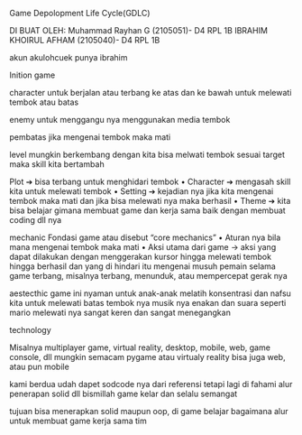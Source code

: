 Game Depolopment Life Cycle(GDLC)

DI BUAT OLEH:
Muhammad Rayhan G (2105051)- D4 RPL 1B 
IBRAHIM KHOIRUL AFHAM (2105040)- D4 RPL 1B 

akun akulohcuek punya ibrahim 


Inition game 

character 
untuk berjalan atau terbang ke atas dan ke bawah untuk melewati tembok atau batas 

enemy 
untuk menggangu nya menggunakan media tembok 

pembatas
jika mengenai tembok maka mati

level 
mungkin berkembang dengan kita bisa melwati tembok sesuai target maka skill kita bertambah 



Plot ➔ bisa terbang untuk menghidari tembok
• Character ➔ mengasah skill kita untuk melewati tembok
• Setting ➔ kejadian nya jika kita mengenai tembok maka mati dan jika bisa melewati nya maka berhasil
• Theme ➔ kita bisa belajar gimana membuat game dan kerja sama baik dengan membuat coding dll nya 


mechanic 
Fondasi game atau disebut “core mechanics”
• Aturan nya bila mana mengenai tembok maka mati
• Aksi utama dari game → aksi yang dapat dilakukan dengan menggerakan kursor hingga melewati tembok hingga berhasil dan yang di hindari itu mengenai musuh
pemain selama game terbang, misalnya terbang, menunduk, 
atau mempercepat gerak nya

aestecthic 
game ini nyaman untuk anak-anak melatih konsentrasi dan nafsu kita untuk melewati batas tembok nya
musik nya enakan dan suara seperti mario melewati nya sangat keren dan sangat menegangkan 


technology 

Misalnya multiplayer game, virtual reality, desktop, 
mobile, web, game console, dll
mungkin semacam pygame atau virtualy reality bisa juga web, atau pun mobile 




kami berdua udah dapet sodcode nya dari referensi tetapi lagi di fahami alur penerapan solid dll bismillah game kelar dan selalu semangat 



tujuan 
bisa menerapkan solid maupun oop, di game 
belajar bagaimana alur untuk membuat game 
kerja sama tim 



